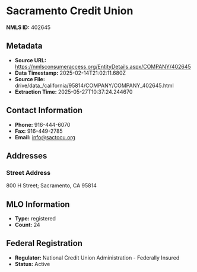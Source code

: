 # Sacramento Credit Union

**NMLS ID:** 402645

## Metadata
- **Source URL:** https://nmlsconsumeraccess.org/EntityDetails.aspx/COMPANY/402645
- **Data Timestamp:** 2025-02-14T21:02:11.680Z
- **Source File:** drive/data_/california/95814/COMPANY/COMPANY_402645.html
- **Extraction Time:** 2025-05-27T10:37:24.244670

## Contact Information
- **Phone:** 916-444-6070
- **Fax:** 916-449-2785
- **Email:** info@sactocu.org

## Addresses
### Street Address
800 H Street; Sacramento, CA 95814

## MLO Information
- **Type:** registered
- **Count:** 24

## Federal Registration
- **Regulator:** National Credit Union Administration - Federally Insured
- **Status:** Active
